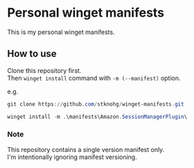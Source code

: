 # Personal winget manifests

This is my personal winget manifests.

## How to use

Clone this repository first.  
Then `winget install` command with `-m (--manifest)` option.

e.g.

```powershell
git clone https://github.com/stknohg/winget-manifests.git

winget install -m .\manifests\Amazon.SessionManagerPlugin\
```

### Note

This repository contains a single version manifest only.  
I'm intentionally ignoring manifest versioning.